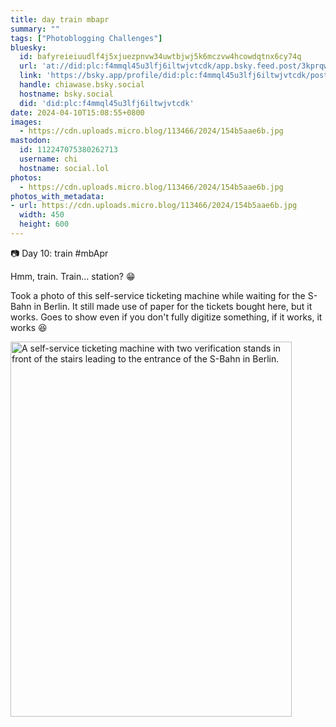 ```yaml
---
title: day train mbapr
summary: ""
tags: ["Photoblogging Challenges"]
bluesky:
  id: bafyreieiuudlf4j5xjuezpnvw34uwtbjwj5k6mczvw4hcowdqtnx6cy74q
  url: 'at://did:plc:f4mmql45u3lfj6iltwjvtcdk/app.bsky.feed.post/3kprqwcznou22'
  link: 'https://bsky.app/profile/did:plc:f4mmql45u3lfj6iltwjvtcdk/post/3kprqwcznou22'
  handle: chiawase.bsky.social
  hostname: bsky.social
  did: 'did:plc:f4mmql45u3lfj6iltwjvtcdk'
date: 2024-04-10T15:08:55+0800
images:
  - https://cdn.uploads.micro.blog/113466/2024/154b5aae6b.jpg
mastodon:
  id: 112247075380262713
  username: chi
  hostname: social.lol
photos:
  - https://cdn.uploads.micro.blog/113466/2024/154b5aae6b.jpg
photos_with_metadata:
- url: https://cdn.uploads.micro.blog/113466/2024/154b5aae6b.jpg
  width: 450
  height: 600
---
```


📷 Day 10: train #mbApr

Hmm, train. Train... station? 😁

Took a photo of this self-service ticketing machine while waiting for the S-Bahn in Berlin. It still made use of paper for the tickets bought here, but it works. Goes to show even if you don't fully digitize something, if it works, it works 😆

<img src="uploads/2024/154b5aae6b.jpg" width="450" height="600" alt="A self-service ticketing machine with two verification stands in front of the stairs leading to the entrance of the S-Bahn in Berlin.">
